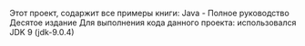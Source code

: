Этот проект, содаржит все примеры книги:
Java - Полное руководство
Десятое издание
Для выполнения кода данного проекта:
использовался JDK 9 (jdk-9.0.4)